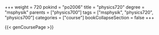 +++
weight = 720
pokind = "po2006"
title = "physics720"
degree = "msphysik"
parents = ["physics700"]
tags = ["msphysik", "physics720", "physics700"]
categories = ["course"]
bookCollapseSection = false
+++

{{< genCoursePage >}}
